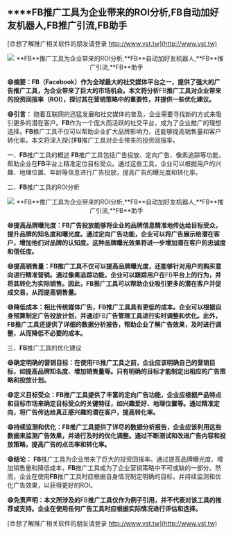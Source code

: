 ## ****FB**推广工具为企业带来的ROI分析,**FB**自动加好友机器人,**FB**推广引流,**FB**助手**

[😍想了解推广相关软件的朋友请登录 http://www.vst.tw](http://www.vst.tw)

 <center><img src="https://vst.tw/MP4/tuiguang/png/5.png" alt="**FB**推广工具为企业带来的ROI分析,**FB**自动加好友机器人,**FB**推广引流,**FB**助手"></center>

**😄摘要：**FB**（Facebook）作为全球最大的社交媒体平台之一，提供了强大的广告推广工具，为企业带来了巨大的市场机会。本文将分析**FB**推广工具对企业带来的投资回报率（ROI），探讨其在营销策略中的重要性，并提供一些优化建议。**

**😄引言：**
随着互联网的迅猛发展和社交媒体的普及，企业需要寻找新的方式来吸引更多的潜在客户。**FB**作为一个庞大而活跃的社交平台，成为了企业推广的理想选择。**FB**推广工具不仅可以帮助企业扩大品牌影响力，还能够提高销售量和客户转化率。本文将深入探讨**FB**推广工具对企业带来的投资回报率。

一、**FB**推广工具的概述
**FB**推广工具包括广告投放、定向广告、像素追踪等功能，帮助企业在**FB**平台上精准定位目标受众。通过这些工具，企业可以根据用户的兴趣、地理位置、年龄等信息进行广告投放，提高广告的曝光度和转化率。

二、**FB**推广工具的ROI分析

 <center><img src="https://vst.tw/MP4/tuiguang/png/1.png" alt="**FB**推广工具为企业带来的ROI分析,**FB**自动加好友机器人,**FB**推广引流,**FB**助手"></center>

**😄提高品牌曝光度：**FB**广告投放能够将企业的品牌信息精准地传达给目标受众，提升品牌的知名度和曝光度。通过定向广告功能，企业可以将广告展示给潜在客户，增加他们对品牌的认知度。这种品牌曝光效果将进一步增加潜在客户的忠诚度和信任度。**

**😄提高销售量：**FB**推广工具不仅可以提高品牌曝光度，还能够针对用户的购买意向进行精准营销。通过像素追踪功能，企业可以跟踪用户在**FB**平台上的行为，并将其转化为实际销售。因此，**FB**推广工具可以帮助企业吸引更多的潜在客户并促成交易，从而提高销售量。**

**😄降低成本：相比传统媒体广告，**FB**推广工具具有更低的成本。企业可以根据自身预算制定广告投放计划，并通过**FB**广告管理工具进行实时调整和优化。此外，**FB**推广工具还提供了详细的数据分析报告，帮助企业了解广告效果，及时进行调整，从而降低不必要的成本。**

三、**FB**推广工具的优化建议

**😄确定明确的营销目标：在使用**FB**推广工具之前，企业应该明确自己的营销目标，如提高品牌知名度、增加销售量等。只有明确的目标才能制定出相应的广告策略和投放计划。**

**😄定义目标受众：**FB**推广工具提供了丰富的定向广告功能，企业应根据产品特点和目标市场来确定目标受众的关键特征，如兴趣爱好、地理位置等。通过精准定向，将广告传达给真正感兴趣的潜在客户，提高转化率。**

**😄持续监测和优化：**FB**推广工具提供了详尽的数据分析报告，企业应该利用这些数据来监测广告效果，并进行及时的优化调整。通过不断测试和改进广告内容和投放策略，提高广告的点击率和转化率。**

**😄结论：**
**FB**推广工具为企业带来了巨大的投资回报率。通过提高品牌曝光度、增加销售量和降低成本，**FB**推广工具成为了企业营销策略中不可或缺的一部分。然而，企业在使用**FB**推广工具时应根据自身情况制定明确的目标，并持续监测和优化广告效果，以获得更好的ROI。

**😄免责声明：本文所涉及的**FB**推广工具仅作为例子引用，并不代表对该工具的推荐或支持。企业在使用任何广告工具时应根据实际情况进行评估和选择。**

[😍想了解推广相关软件的朋友请登录 http://www.vst.tw](http://www.vst.tw)



